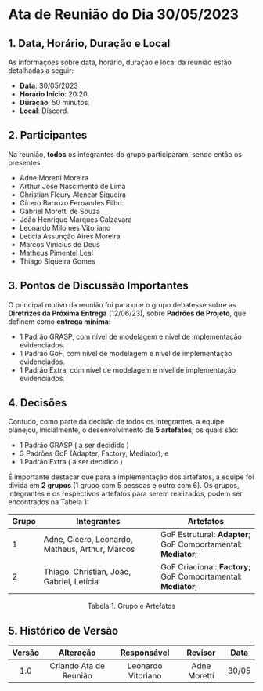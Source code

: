 # Ata de Reunião do Dia 30/05/2023

## 1. Data, Horário, Duração e Local

As informações sobre data, horário, duração e local da reunião estão detalhadas a seguir:
- **Data**: 30/05/2023
- **Horário Início**: 20:20.
- **Duração**: 50 minutos.
- **Local**: Discord.

## 2. Participantes

Na reunião, **todos** os integrantes do grupo participaram, sendo então os presentes:

- Adne Moretti Moreira
- Arthur José Nascimento de Lima
- Christian Fleury Alencar Siqueira
- Cícero Barrozo Fernandes Filho
- Gabriel Moretti de Souza
- João Henrique Marques Calzavara
- Leonardo Milomes Vitoriano
- Letícia Assunção Aires Moreira
- Marcos Vinicius de Deus
- Matheus Pimentel Leal
- Thiago Siqueira Gomes

## 3. Pontos de Discussão Importantes

O principal motivo da reunião foi para que o grupo debatesse sobre as **Diretrizes da Próxima Entrega** (12/06/23), sobre **Padrões de Projeto**, que definem como **entrega mínima**:


- 1 Padrão GRASP, com nível de modelagem e nível de
implementação evidenciados.
- 1 Padrão GoF, com nível de modelagem e nível de
implementação evidenciados.
- 1 Padrão Extra, com nível de modelagem e nível de
implementação evidenciados.

## 4. Decisões

Contudo, como parte da decisão de todos os integrantes, a equipe planejou, inicialmente, o desenvolvimento de **5 artefatos**, os quais são:

- 1 Padrão GRASP ( a ser decidido )
- 3 Padrões GoF (Adapter, Factory, Mediator); e
- 1 Padrão Extra ( a ser decidido )


É importante destacar que para a implementação dos artefatos, a equipe foi divida em **2 grupos** (1 grupo com 5 pessoas e outro com 6). Os grupos, integrantes e os respectivos artefatos para serem realizados, podem ser encontrados na Tabela 1:

| Grupo | Integrantes | Artefatos |
| - | - | - |
|  1 | Adne, Cícero, Leonardo, Matheus, Arthur, Marcos | GoF Estrutural: **Adapter**;<br>GoF Comportamental: **Mediator**;  |
|  2 | Thiago, Christian, João, Gabriel, Letícia | GoF Criacional: **Factory**;<br>GoF Comportamental: **Mediator**;  |
<p align="center">Tabela 1. Grupo e Artefatos</p>


## 5. Histórico de Versão

| Versão |      Alteração       |                Responsável                 |    Revisor    | Data  |
| :----: | :------------------: | :----------------------------------------: | :-----------: | :---: | 
| 1.0    | Criando Ata de Reunião   | Leonardo Vitoriano | Adne Moretti | 30/05 |




